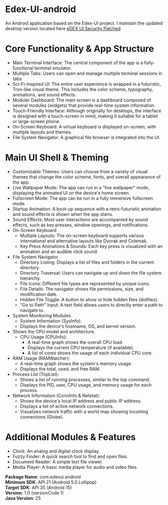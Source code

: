 # Edex-UI-android

An Android application based on the Edex-UI project. I maintain the updated desktop version located here [eDEX UI Security Patched](https://github.com/theelderemo/eDEX-UI-security-patched)

# Core Functionality & App Structure
- Main Terminal Interface: The central component of the app is a fully-functional terminal emulator.
- Multiple Tabs: Users can open and manage multiple terminal sessions in tabs.
- Sci-Fi-Inspired UI: The entire user experience is wrapped in a futuristic, Tron-like visual theme. This includes the color scheme, typography, animations, and sound effects.
- Modular Dashboard: The main screen is a dashboard composed of several modules (widgets) that provide real-time system information.
- Touch-Friendly Interface: Although originally for desktops, the interface is designed with a touch-screen in mind, making it suitable for a tablet or large-screen phone.
- On-Screen Keyboard: A virtual keyboard is displayed on-screen, with multiple layouts and themes.
- File System Navigator: A graphical file browser is integrated into the UI.

# Main UI Shell & Theming
- Customizable Themes: Users can choose from a variety of visual themes that change the color scheme, fonts, and overall appearance of the app.
- Live Wallpaper Mode: The app can run in a "live wallpaper" mode, displaying the animated UI on the device's home screen.
- Fullscreen Mode: The app can be run in a fully immersive fullscreen mode.
- Startup Animation: A boot-up sequence with a retro-futuristic animation and sound effects is shown when the app starts.
- Sound Effects: Most user interactions are accompanied by sound effects, such as key presses, window openings, and notifications.
- On-Screen Keyboard
    - Multiple Layouts: The on-screen keyboard supports various international and alternative layouts like Dvorak and Colemak.
    - Key Press Animations & Sounds: Each key press is visualized with an animation and an audible click sound.
- File System Navigator
    - Directory Listing: Displays a list of files and folders in the current directory.
    - Directory Traversal: Users can navigate up and down the file system hierarchy.
    - File Icons: Different file types are represented by unique icons.
    - File Details: The navigator shows file permissions, size, and modification date.
    - Hidden File Toggle: A button to show or hide hidden files (dotfiles).
    - "Go to Path" Input: A text field allows users to directly enter a path to navigate to.
- System Monitoring Modules
    - System Information (SysInfo):
    - Displays the device's hostname, OS, and kernel version.
- Shows the CPU model and architecture.
    - CPU Usage (CPUInfo):
        - A real-time graph shows the overall CPU load.
        - Displays the current CPU temperature (if available).
        - A list of cores shows the usage of each individual CPU core.
- RAM Usage (RAMWatcher):
    - A real-time graph shows the system's memory usage.
    - Displays the total, used, and free RAM.
- Process List (TopList):
    - Shows a list of running processes, similar to the top command.
    - Displays the PID, user, CPU usage, and memory usage for each process.
- Network Information (ConnInfo & Netstat):
    - Shows the device's local IP address and public IP address.
    - Displays a list of active network connections.
    - Visualizes network traffic with a world map showing incoming connections (Globe).

# Additional Modules & Features
- Clock: An analog and digital clock display. <br/>
- Fuzzy Finder: A quick search tool to find and open files.
- Document Reader: A simple text file viewer.
- Media Player: A basic media player for audio and video files.


**Package Name**: com.edexui.android  
**Minimum SDK**: API 21 (Android 5.0 Lollipop)  
**Target SDK**: API 35 (Android 15)  
**Version**: 1.0 (versionCode 1)  
**Java Version**: 25
